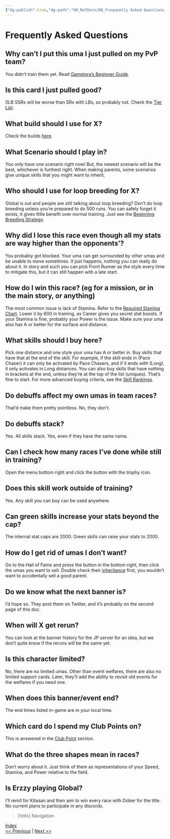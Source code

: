 ```yaml
---
{"dg-publish":true,"dg-path":"00_RefDocs/08_Frequently Asked Questions.md","permalink":"/00-ref-docs/08-frequently-asked-questions/","created":"2025-07-21T15:06:51.967+07:00","updated":"2025-07-21T16:54:35.345+07:00"}
---
```


# Frequently Asked Questions

## Why can’t I put this uma I just pulled on my PvP team?
You didn’t train them yet. Read [Gametora’s Beginner Guide](https://gametora.com/umamusume/beginners-guide).

## Is this card I just pulled good?
0LB SSRs will be worse than SRs with LBs, so probably not. Check the [Tier List](https://docs.google.com/document/d/11X2P7pLuh-k9E7PhRiD20nDX22rNWtCpC1S4IMx_8pQ/edit?tab=t.0#heading=h.jpfj8zg4p9m8).

## What build should I use for X? 
Check the builds [here](https://docs.google.com/document/d/11X2P7pLuh-k9E7PhRiD20nDX22rNWtCpC1S4IMx_8pQ/edit?tab=t.0#heading=h.eojylwcplssq). 

## What Scenario should I play in?
You only have one scenario right now! But, the newest scenario will be the best, whichever is furthest right. When making parents, some scenarios give unique skills that you might want to inherit.

## Who should I use for loop breeding for X?
Global is out and people are still talking about loop breeding? Don’t do loop breeding unless you’re prepared to do 500 runs. You can safely forget it exists, it gives little benefit over normal training. Just see the [Beginning Breeding Strategy](https://docs.google.com/document/d/11X2P7pLuh-k9E7PhRiD20nDX22rNWtCpC1S4IMx_8pQ/edit?tab=t.0#heading=h.wufh6gcsn1hs).

## Why did I lose this race even though all my stats are way higher than the opponents’?
You probably got blocked. Your uma can get surrounded by other umas and be unable to move sometimes. It just happens, nothing you can really do about it. In story and such you can pick Front Runner as the style every time to mitigate this, but it can still happen with a late start.

## How do I win this race? (eg for a mission, or in the main story, or anything)
The most common issue is lack of Stamina. Refer to the [Required Stamina Chart](https://docs.google.com/document/d/11X2P7pLuh-k9E7PhRiD20nDX22rNWtCpC1S4IMx_8pQ/edit?tab=t.0#heading=h.5gejlihfmr29). Lower it by 600 in training, as Career gives you secret stat boosts. If your Stamina is fine, probably your Power is the issue. Make sure your uma also has A or better for the surface and distance.

## What skills should I buy here?
Pick one distance and one style your uma has A or better in. Buy skills that have that at the end of the skill. For example, if the skill ends in (Pace Chaser) it can only be activated by Pace Chasers, and if it ends with (Long), it only activates in Long distances. You can also buy skills that have nothing in brackets at the end, unless they’re at the top of the list (uniques). That’s fine to start. For more advanced buying criteria, see the [Skill Rankings](https://docs.google.com/document/d/11X2P7pLuh-k9E7PhRiD20nDX22rNWtCpC1S4IMx_8pQ/edit?tab=t.0#heading=h.4tonsji7onb5).

## Do debuffs affect my own umas in team races?
That’d make them pretty pointless. No, they don’t.

## Do debuffs stack?
Yes. All skills stack. Yes, even if they have the same name.

## Can I check how many races I’ve done while still in training?
Open the menu bottom right and click the button with the trophy icon.

## Does this skill work outside of training?
Yes. Any skill you can buy can be used anywhere.

## Can green skills increase your stats beyond the cap?
The internal stat caps are 2000. Green skills can raise your stats to 2000.

## How do I get rid of umas I don’t want?
Go to the Hall of Fame and press the button in the bottom right, then click the umas you want to sell. Double check their [inheritance](https://docs.google.com/document/d/11X2P7pLuh-k9E7PhRiD20nDX22rNWtCpC1S4IMx_8pQ/edit?tab=t.0#heading=h.4qbf55ysbjo9) first, you wouldn’t want to accidentally sell a good parent.

## Do we know what the next banner is?
I’d hope so. They post them on Twitter, and it’s probably on the second page of this doc.

## When will X get rerun?
You can look at the banner history for the JP server for an idea, but we don’t quite know if the reruns will be the same yet.

## Is this character limited?
No, there are no limited umas. Other than event welfares, there are also no limited support cards. Later, they’ll add the ability to revisit old events for the welfares if you need one.

## When does this banner/event end?
The end times listed in-game are in your local time.

## Which card do I spend my Club Points on?  
This is answered in the [Club Point](https://docs.google.com/document/d/11X2P7pLuh-k9E7PhRiD20nDX22rNWtCpC1S4IMx_8pQ/edit?tab=t.0#heading=h.peph7846fppq) section.

## What do the three shapes mean in races?
Don’t worry about it. Just think of them as representations of your Speed, Stamina, and Power relative to the field.

## Is Erzzy playing Global?
I’ll reroll for Kitasan and then aim to win every race with Dober for the title. No current plans to participate in any discords.

> [!info] Navigation
<p><span><a data-tooltip-position="top" aria-label="Umamusume Global Docs/00_RefDocs/00_News" data-href="Umamusume Global Docs/00_RefDocs/00_News" href="Umamusume Global Docs/00_RefDocs/00_News" class="internal-link" target="_blank" rel="noopener nofollow">Index</a><br>
<a data-tooltip-position="top" aria-label="Umamusume Global Docs/00_RefDocs/07_Common Terms JP Players Use.md" data-href="Umamusume Global Docs/00_RefDocs/07_Common Terms JP Players Use.md" href="Umamusume Global Docs/00_RefDocs/07_Common Terms JP Players Use.md" class="internal-link" target="_blank" rel="noopener nofollow">&lt;&lt; Previous</a> | <a data-tooltip-position="top" aria-label="Umamusume Global Docs/00_RefDocs/09_Training Umas.md" data-href="Umamusume Global Docs/00_RefDocs/09_Training Umas.md" href="Umamusume Global Docs/00_RefDocs/09_Training Umas.md" class="internal-link" target="_blank" rel="noopener nofollow">Next &gt;&gt;</a></span></p>
